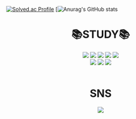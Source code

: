[![Solved.ac Profile](http://mazassumnida.wtf/api/v2/generate_badge?boj=백준아이디)](https://solved.ac/espada105/)
[![Anurag's GitHub stats](https://github-readme-stats.vercel.app/api?username=espada105ID&show_icons=true&theme=radical)



<div align=center><h1>📚STUDY📚 </h1></div>

<div align=center> 

  <img src="https://img.shields.io/badge/c++-00599C?style=forflat&logo=c%2B%2B&logoColor=white">
  <img src="https://img.shields.io/badge/-Python-3776AB?style=flat&logo=Python&logoColor=white"/> 
  <img src="https://img.shields.io/badge/java-007396?style=flat&logo=java&logoColor=white">
  <img src="https://img.shields.io/badge/r-276DC3?style=flat&logo=java&logoColor=white">
  <img src="https://img.shields.io/badge/c-A8B9CC?style=flat&logo=java&logoColor=white">
  
  <br>
<img src="https://img.shields.io/badge/-HTML-E34F26?style=flat&logo=HTML5&logoColor=white"/>
  <img src="https://img.shields.io/badge/-CSS-1572B6?style=flat&logo=CSS3&logoColor=white"/>
  <img src="https://img.shields.io/badge/-JavaScript-F7DF1E?style=flat&logo=JavaScript&logoColor=white"/>
  
  <br>
  
  <br>
</div>
<div align=center><h1>SNS </h1></div>
<div align=center>
  <a href="https://www.notion.so/968f29ca627e4f51b306aafdf47d6db7" target=target="_blank">  
  <img src="https://img.shields.io/badge/notion-000000?style=flat&logo=notion&logoColor=white"></a>
</div>



